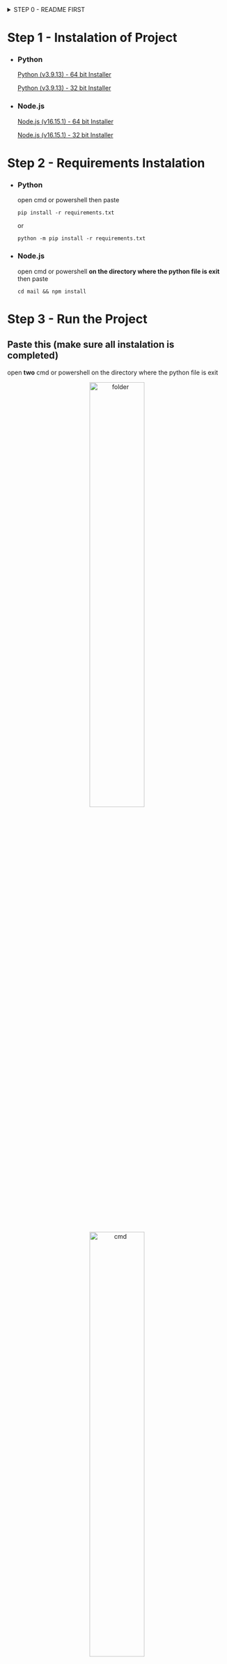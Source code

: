 <details>
<summary>
STEP 0 - README FIRST
</summary>
all the code will be written for Windows operating system (OS) only.
</details>

# Step 1 - Instalation of Project

- ### Python

    [Python (v3.9.13) - 64 bit Installer](https://www.python.org/ftp/python/3.9.13/python-3.9.13-amd64.exe)

    [Python (v3.9.13) - 32 bit Installer](https://www.python.org/ftp/python/3.9.13/python-3.9.13.exe)
- ### Node.js
  

    [Node.js (v16.15.1) - 64 bit Installer](https://nodejs.org/dist/v16.15.1/node-v16.15.1-x64.msi)

    [Node.js (v16.15.1) - 32 bit Installer](https://nodejs.org/dist/v16.15.1/node-v16.15.1-x86.msi)

# Step 2 - Requirements Instalation
- ### Python
  
    open cmd or powershell then paste 

    ```
    pip install -r requirements.txt
    ```
    or

    ```
    python -m pip install -r requirements.txt
    ```
- ### Node.js

    open cmd or powershell **on the directory where the python file is exit** then paste 

    ```
    cd mail && npm install
  ```

# Step 3 - Run the Project

## Paste this (make sure all instalation is completed)

open **two** cmd or powershell on the directory where the python file is exit
<p style='text-align: center;'>
    <img src="assets/folder.jpg" alt="folder" style="width:50%" title="right click and open image in new nab to full view"/>
    <img src="assets/cmd.jpg" alt="cmd" style="width:50%;" title="right click and open image in new nab to full view"/>
</p>


## Step 3.1 - 1st terminal window

```
python3 main.py
```
or 
```
python main.py
```
## Step 4.2 - 2nd terminal window
```
npm start
```

Thats all !

Happy Coding !